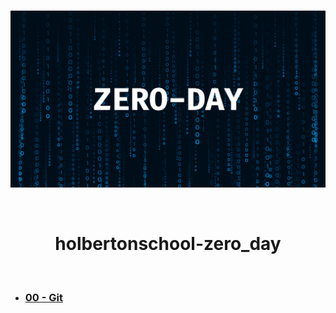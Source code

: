 <div align="center">
<br>

![Zero_day.png](README-image/zero_day.png)

</div>

<br>

<h1 align="center">holbertonschool-zero_day</h1>

<br>

- ### **[00 - Git](https://github.com/RazikaBengana/holbertonschool-zero_day/tree/main/git)**